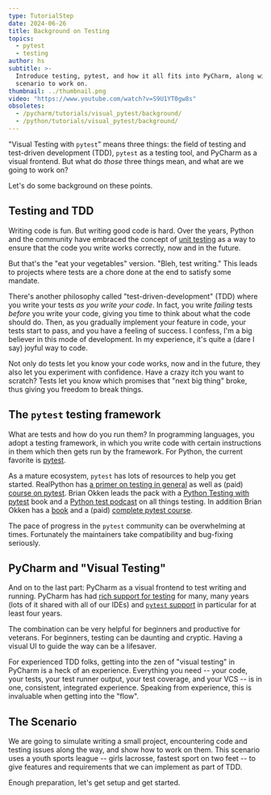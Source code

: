 ```yaml
---
type: TutorialStep
date: 2024-06-26
title: Background on Testing
topics:
  - pytest
  - testing
author: hs
subtitle: >-
  Introduce testing, pytest, and how it all fits into PyCharm, along with a
  scenario to work on.
thumbnail: ../thumbnail.png
video: "https://www.youtube.com/watch?v=S9U1YT0gw8s"
obsoletes:
  - /pycharm/tutorials/visual_pytest/background/
  - /python/tutorials/visual_pytest/background/
---
```


"Visual Testing with `pytest`" means three things: the field of testing and test-driven development (TDD), `pytest` as a testing tool, and PyCharm as a visual frontend.
But what do _those_ three things mean, and what are we going to work on?

Let's do some background on these points.

## Testing and TDD

Writing code is fun. But writing good code is hard. Over the years, Python and the community have embraced the concept of [unit testing](https://jeffknupp.com/blog/2013/12/09/improve-your-python-understanding-unit-testing/) as a way to ensure that the code you write works correctly, now and in the future.

But that's the "eat your vegetables" version. "Bleh, test writing." This leads to projects where tests are a chore done at the end to satisfy some mandate.

There's another philosophy called "test-driven-development" (TDD) where you write your tests _as you write your code_. In fact, you write _failing_ tests _before_ you write your code, giving you time to think about what the code should do.
Then, as you gradually implement your feature in code, your tests start to pass, and you have a feeling of success. I confess, I'm a big believer in this mode of development. In my experience, it's quite a (dare I say) joyful way to code.

Not only do tests let you know your code works, now and in the future, they also let you experiment with confidence. Have a crazy itch you want to scratch? Tests let you know which promises that "next big thing" broke, thus giving you freedom to break things.

## The `pytest` testing framework

What are tests and how do you run them? In programming languages, you adopt a testing framework, in which you write code with certain instructions in them which then gets run by the framework.
For Python, the current favorite is [pytest](/tags/pytest/).

As a mature ecosystem, `pytest` has lots of resources to help you get started. RealPython has [a primer on testing in general](https://realpython.com/python-testing/) as well as (paid) [course on pytest](https://realpython.com/courses/test-driven-development-pytest/).
Brian Okken leads the pack with a [Python Testing with pytest](https://pragprog.com/book/bopytest/python-testing-with-pytest) book and a [Python test podcast](https://podcast.pythontest.com/) on all things testing. In addition Brian Okken has a [book](https://pythontest.com/pytest-book/) and a (paid) [complete pytest course](https://pythontest.teachable.com/p/complete-pytest-course).

The pace of progress in the `pytest` community can be overwhelming at times. Fortunately the maintainers take compatibility and bug-fixing seriously.

## PyCharm and "Visual Testing"

And on to the last part: PyCharm as a visual frontend to test writing and running. PyCharm has had [rich support for testing](https://www.jetbrains.com/help/pycharm/testing.html) for many, many years (lots of it shared with all of our IDEs) and [`pytest` support](https://www.jetbrains.com/help/pycharm/pytest.html) in particular for at least four years.

The combination can be very helpful for beginners and productive for veterans. For beginners, testing can be daunting and cryptic. Having a visual UI to guide the way can be a lifesaver.

For experienced TDD folks, getting into the zen of "visual testing" in PyCharm is a heck of an experience. Everything you need -- your code, your tests, your test runner output, your test coverage, and your VCS -- is in one, consistent, integrated experience.
Speaking from experience, this is invaluable when getting into the "flow".

## The Scenario

We are going to simulate writing a small project, encountering code and testing issues along the way, and show how to work on them. This scenario uses a youth sports league -- girls lacrosse, fastest sport on two feet -- to give features and requirements that we can implement as part of TDD.

Enough preparation, let's get setup and get started.
